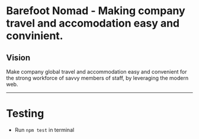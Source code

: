 Barefoot Nomad - Making company travel and accomodation easy and convinient.
=======


## Vision
Make company global travel and accommodation easy and convenient for the strong workforce of savvy members of staff, by leveraging the modern web.

---

# Testing

- Run `npm test` in terminal